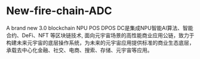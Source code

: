 # New-fire-chain-ADC
A brand new 3.0 blockchain NPU POS DPOS
DC是集成NPU智能AI算法、智能合约、DeFi、NFT 等区块链技术, 面向元宇宙场景的高性能商业应用公链，致力于构建未来元宇宙的底层操作系统，为未来的元宇宙应用提供标准的商业生态底层，承载去中心化金融、社交、电商、搜索、存储、元宇宙等应用。
